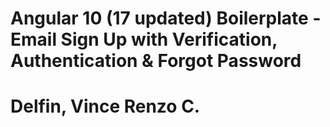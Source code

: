 # Angular 10 (17 updated) Boilerplate - Email Sign Up with Verification, Authentication & Forgot Password
# Delfin, Vince Renzo C.